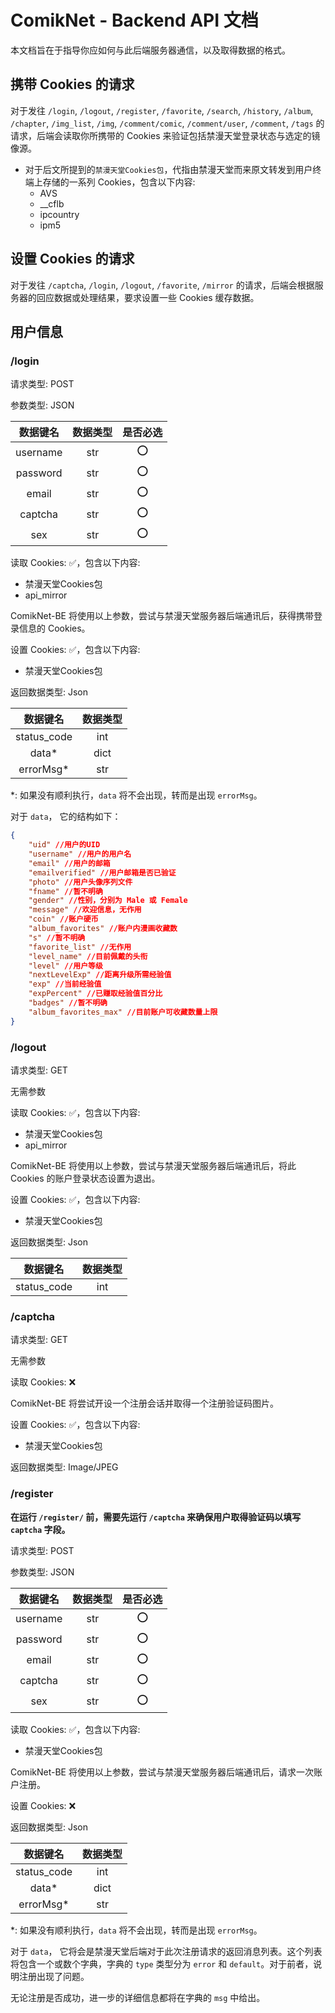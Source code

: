 # ComikNet - Backend API 文档

本文档旨在于指导你应如何与此后端服务器通信，以及取得数据的格式。

## 携带 Cookies 的请求

对于发往 `/login`, `/logout`, `/register`, `/favorite`, `/search`, `/history`, `/album`, `/chapter`, `/img_list`, `/img`, `/comment/comic`, `/comment/user`, `/comment`, `/tags` 的请求，后端会读取你所携带的 Cookies 来验证包括禁漫天堂登录状态与选定的镜像源。

- 对于后文所提到的`禁漫天堂Cookies包`，代指由禁漫天堂而来原文转发到用户终端上存储的一系列 Cookies，包含以下内容:
  - AVS
  - __cflb
  - ipcountry
  - ipm5

## 设置 Cookies 的请求

对于发往 `/captcha`, `/login`, `/logout`, `/favorite`, `/mirror` 的请求，后端会根据服务器的回应数据或处理结果，要求设置一些 Cookies 缓存数据。

## 用户信息

### /login

请求类型: POST

参数类型: JSON

| 数据键名 | 数据类型 | 是否必选  |
|:--------:|:--------:|:--------:|
| username |   str    |    ⭕    |
| password |   str    |    ⭕    |
| email    |   str    |    ⭕    |
| captcha  |   str    |    ⭕    |
| sex      |   str    |    ⭕    |

读取 Cookies: ✅，包含以下内容:

- 禁漫天堂Cookies包
- api_mirror

ComikNet-BE 将使用以上参数，尝试与禁漫天堂服务器后端通讯后，获得携带登录信息的 Cookies。

设置 Cookies: ✅，包含以下内容:

- 禁漫天堂Cookies包

返回数据类型: Json

| 数据键名  | 数据类型 |
|:---------:|:--------:|
|status_code|   int    |
|   data*   |   dict  |
| errorMsg* |   str   |

*: 如果没有顺利执行，`data` 将不会出现，转而是出现 `errorMsg`。

对于 `data`， 它的结构如下：

```json
{
    "uid" //用户的UID
    "username" //用户的用户名
    "email" //用户的邮箱
    "emailverified" //用户邮箱是否已验证
    "photo" //用户头像序列文件
    "fname" //暂不明确
    "gender" //性别，分别为 Male 或 Female
    "message" //欢迎信息，无作用
    "coin" //账户硬币
    "album_favorites" //账户内漫画收藏数
    "s" //暂不明确
    "favorite_list" //无作用
    "level_name" //目前佩戴的头衔
    "level" //用户等级
    "nextLevelExp" //距离升级所需经验值
    "exp" //当前经验值
    "expPercent" //已赚取经验值百分比
    "badges" //暂不明确
    "album_favorites_max" //目前账户可收藏数量上限
}
```

### /logout

请求类型: GET

无需参数

读取 Cookies: ✅，包含以下内容:

- 禁漫天堂Cookies包
- api_mirror

ComikNet-BE 将使用以上参数，尝试与禁漫天堂服务器后端通讯后，将此 Cookies 的账户登录状态设置为退出。

设置 Cookies: ✅，包含以下内容:

- 禁漫天堂Cookies包

返回数据类型: Json

| 数据键名  | 数据类型 |
|:---------:|:--------:|
|status_code|   int    |

### /captcha

请求类型: GET

无需参数

读取 Cookies: ❌

ComikNet-BE 将尝试开设一个注册会话并取得一个注册验证码图片。

设置 Cookies: ✅，包含以下内容:

- 禁漫天堂Cookies包

返回数据类型: Image/JPEG

### /register

**在运行 `/register/` 前，需要先运行 `/captcha` 来确保用户取得验证码以填写 `captcha` 字段。**

请求类型: POST

参数类型: JSON

| 数据键名 | 数据类型 | 是否必选  |
|:--------:|:--------:|:--------:|
| username |   str    |    ⭕    |
| password |   str    |    ⭕    |
| email    |   str    |    ⭕    |
| captcha  |   str    |    ⭕    |
| sex      |   str    |    ⭕    |

读取 Cookies: ✅，包含以下内容:

- 禁漫天堂Cookies包

ComikNet-BE 将使用以上参数，尝试与禁漫天堂服务器后端通讯后，请求一次账户注册。

设置 Cookies: ❌

返回数据类型: Json

| 数据键名  | 数据类型 |
|:---------:|:--------:|
|status_code|   int    |
|   data*   |   dict  |
| errorMsg* |   str   |

*: 如果没有顺利执行，`data` 将不会出现，转而是出现 `errorMsg`。

对于 `data`， 它将会是禁漫天堂后端对于此次注册请求的返回消息列表。这个列表将包含一个或数个字典，字典的 `type` 类型分为 `error` 和 `default`。对于前者，说明注册出现了问题。

无论注册是否成功，进一步的详细信息都将在字典的 `msg` 中给出。

##